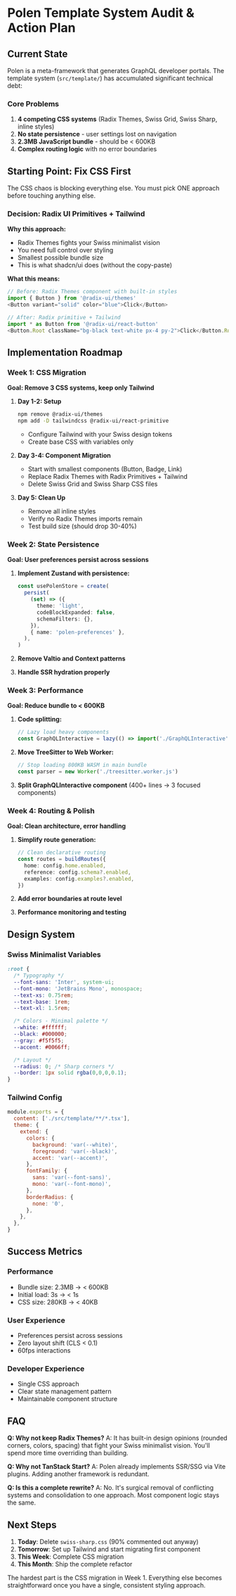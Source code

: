 # Polen Template System Audit & Action Plan

## Current State

Polen is a meta-framework that generates GraphQL developer portals. The template system (`src/template/`) has accumulated significant technical debt:

### Core Problems

1. **4 competing CSS systems** (Radix Themes, Swiss Grid, Swiss Sharp, inline styles)
2. **No state persistence** - user settings lost on navigation
3. **2.3MB JavaScript bundle** - should be < 600KB
4. **Complex routing logic** with no error boundaries

## Starting Point: Fix CSS First

The CSS chaos is blocking everything else. You must pick ONE approach before touching anything else.

### Decision: Radix UI Primitives + Tailwind

**Why this approach:**

- Radix Themes fights your Swiss minimalist vision
- You need full control over styling
- Smallest possible bundle size
- This is what shadcn/ui does (without the copy-paste)

**What this means:**

```typescript
// Before: Radix Themes component with built-in styles
import { Button } from '@radix-ui/themes'
<Button variant="solid" color="blue">Click</Button>

// After: Radix primitive + Tailwind
import * as Button from '@radix-ui/react-button'
<Button.Root className="bg-black text-white px-4 py-2">Click</Button.Root>
```

## Implementation Roadmap

### Week 1: CSS Migration

**Goal: Remove 3 CSS systems, keep only Tailwind**

1. **Day 1-2: Setup**
   ```bash
   npm remove @radix-ui/themes
   npm add -D tailwindcss @radix-ui/react-primitive
   ```
   - Configure Tailwind with your Swiss design tokens
   - Create base CSS with variables only

2. **Day 3-4: Component Migration**
   - Start with smallest components (Button, Badge, Link)
   - Replace Radix Themes with Radix Primitives + Tailwind
   - Delete Swiss Grid and Swiss Sharp CSS files

3. **Day 5: Clean Up**
   - Remove all inline styles
   - Verify no Radix Themes imports remain
   - Test build size (should drop 30-40%)

### Week 2: State Persistence

**Goal: User preferences persist across sessions**

1. **Implement Zustand with persistence:**
   ```typescript
   const usePolenStore = create(
     persist(
       (set) => ({
         theme: 'light',
         codeBlockExpanded: false,
         schemaFilters: {},
       }),
       { name: 'polen-preferences' },
     ),
   )
   ```

2. **Remove Valtio and Context patterns**
3. **Handle SSR hydration properly**

### Week 3: Performance

**Goal: Reduce bundle to < 600KB**

1. **Code splitting:**
   ```typescript
   // Lazy load heavy components
   const GraphQLInteractive = lazy(() => import('./GraphQLInteractive'))
   ```

2. **Move TreeSitter to Web Worker:**
   ```typescript
   // Stop loading 800KB WASM in main bundle
   const parser = new Worker('./treesitter.worker.js')
   ```

3. **Split GraphQLInteractive component** (400+ lines → 3 focused components)

### Week 4: Routing & Polish

**Goal: Clean architecture, error handling**

1. **Simplify route generation:**
   ```typescript
   // Clean declarative routing
   const routes = buildRoutes({
     home: config.home.enabled,
     reference: config.schema?.enabled,
     examples: config.examples?.enabled,
   })
   ```

2. **Add error boundaries at route level**
3. **Performance monitoring and testing**

## Design System

### Swiss Minimalist Variables

```css
:root {
  /* Typography */
  --font-sans: 'Inter', system-ui;
  --font-mono: 'JetBrains Mono', monospace;
  --text-xs: 0.75rem;
  --text-base: 1rem;
  --text-xl: 1.5rem;

  /* Colors - Minimal palette */
  --white: #ffffff;
  --black: #000000;
  --gray: #f5f5f5;
  --accent: #0066ff;

  /* Layout */
  --radius: 0; /* Sharp corners */
  --border: 1px solid rgba(0,0,0,0.1);
}
```

### Tailwind Config

```javascript
module.exports = {
  content: ['./src/template/**/*.tsx'],
  theme: {
    extend: {
      colors: {
        background: 'var(--white)',
        foreground: 'var(--black)',
        accent: 'var(--accent)',
      },
      fontFamily: {
        sans: 'var(--font-sans)',
        mono: 'var(--font-mono)',
      },
      borderRadius: {
        none: '0',
      },
    },
  },
}
```

## Success Metrics

### Performance

- Bundle size: 2.3MB → < 600KB
- Initial load: 3s → < 1s
- CSS size: 280KB → < 40KB

### User Experience

- Preferences persist across sessions
- Zero layout shift (CLS < 0.1)
- 60fps interactions

### Developer Experience

- Single CSS approach
- Clear state management pattern
- Maintainable component structure

## FAQ

**Q: Why not keep Radix Themes?**
A: It has built-in design opinions (rounded corners, colors, spacing) that fight your Swiss minimalist vision. You'll spend more time overriding than building.

**Q: Why not TanStack Start?**
A: Polen already implements SSR/SSG via Vite plugins. Adding another framework is redundant.

**Q: Is this a complete rewrite?**
A: No. It's surgical removal of conflicting systems and consolidation to one approach. Most component logic stays the same.

## Next Steps

1. **Today**: Delete `swiss-sharp.css` (90% commented out anyway)
2. **Tomorrow**: Set up Tailwind and start migrating first component
3. **This Week**: Complete CSS migration
4. **This Month**: Ship the complete refactor

The hardest part is the CSS migration in Week 1. Everything else becomes straightforward once you have a single, consistent styling approach.
